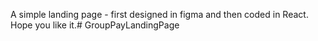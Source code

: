 A simple landing page - first designed in figma and then coded in React. Hope you like it.#   G r o u p P a y L a n d i n g P a g e  
 